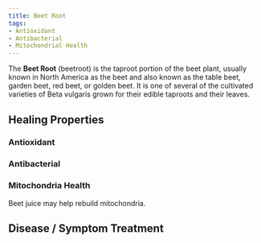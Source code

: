 ```yaml
---
title: Beet Root
tags:
- Antioxidant
- Antibacterial
- Mitochondrial Health
---
```

The **Beet Root** (beetroot) is the taproot portion of the beet plant, usually known in North America as the beet and also known as the table beet, garden beet, red beet, or golden beet. It is one of several of the cultivated varieties of Beta vulgaris grown for their edible taproots and their leaves.

## Healing Properties

### Antioxidant

### Antibacterial

### Mitochondria Health

Beet juice may help rebuild mitochondria.

## Disease / Symptom Treatment

[^1]: **Title:** []()<br>
**Publication:** []()<br>
**Archive:** [archive](https://ipfs.io/ipfs/), [archive-mirror](https://cloudflare-ipfs.com/ipfs/)

[^2]: **Title:** []()<br>
**Publication:** []()<br>
**Archive:** [archive](https://ipfs.io/ipfs/), [archive-mirror](https://cloudflare-ipfs.com/ipfs/)